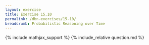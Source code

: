 ```yaml
---
layout: exercise
title: Exercise 15.10
permalink: /dbn-exercises/15-10/
breadcrumb: Probabilistic Reasoning over Time
---
```


{% include mathjax_support %}
{% include_relative question.md %}
